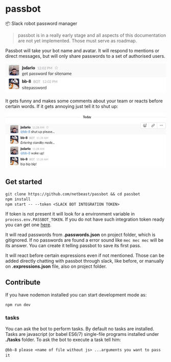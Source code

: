 # passbot
:package: Slack robot password manager

> passbot is in a really early stage and all aspects of this documentation are not yet implemented. Those must serve as roadmap.

Passbot will take your bot name and avatar. It will respond to mentions or direct messages, but will only share passwords to a set
of authorised users.

![password retrieval](docs/password-retrieval.png)

It gets funny and makes some comments about your team or reacts before certain words. If it gets annoying just tell it to shut up:

![shut up photo](docs/shut-up.png)

<a name="get-started"></a>
## Get started
```
git clone https://github.com/netbeast/passbot && cd passbot
npm install
npm start -- --token <SLACK BOT INTEGRATION TOKEN>
```

If token is not present it will look for a environment variable in `process.env.PASSBOT_TOKEN`.
If you do not have such integration token ready you can get one [here](https://netbeast.slack.com/apps/new/A0F7YS25R-bots).

It will read passwords from **.passwords.json** on project folder, which is gitignored. If no passwords are found
a error sound like `mec mec mec` will be its answer. You can create it telling passbot to save its first pass.

It will react before certain expressions even if not mentioned. Those can be added directly chatting with passbot
through slack, like before, or manually on **.expressions.json** file, also on project folder.

## Contribute
If you have nodemon installed you can start development mode as:
```
npm run dev
```

### tasks
You can ask the bot to perform tasks. By default no tasks are installed. Tasks are javascript (or babel ES6/7) single-file programs
installed under **./tasks** folder. To ask the bot to execute a task tell him:

```@bb-8 please <name of file without js> ...arguments you want to pass it```
